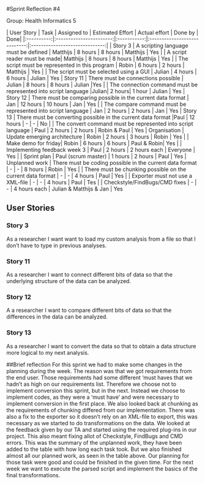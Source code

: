 #Sprint Reflection #4

Group: Health Informatics 5

| User Story | Task 			       | Assigned to | Estimated Effort             | Actual effort | Done by | Done|
|:----------:|:-----------------------:|:-----------:|:----------------------------:|:------------------------------:|
| Story 3    | A scripting language must be defined | Matthijs    | 8 hours | 8 hours  | Matthijs | Yes
|			 | A script reader must be made| Matthijs | 8 hours | 8 hours | Matthijs | Yes
|			 | The script must be represented in this program | Robin | 6 hours | 2 hours | Matthijs | Yes
|			 | The script must be selected using a GUI | Julian | 4 hours | 6 hours | Julian | Yes
| Story 11 	 | There must be connections possible |  Julian | 8 hours | 8 hours | Julian |Yes
|			 | The connection command must be represented into script language |Julian| 2 hours| 1 hour | Julian | Yes
| Story 12	 | There must be comparing possible in the current data format | Jan | 12 hours | 10 hours | Jan | Yes
|			 | The compare command must be represented into script language | Jan | 2 hours | 2 hours | Jan | Yes
| Story 13   | There must be converting possible in the current data format |Paul | 12 hours | - | - | No
|			|	The convert command must be represented into script language | Paul | 2 hours   | 2 hours | Robin & Paul | Yes
| Organisation	 | Update emerging architecture | Robin | 2 hours | 3 hours | Robin | Yes
|  | Make demo for friday| Robin | 6 hours | 6 hours | Paul & Robin| Yes
|  | Implementing feedback week 3 | Paul | 2 hours | 2 hours each | Everyone | Yes
|  | Sprint plan | Paul (scrum master) | 1 hours | 2 hours | Paul | Yes
| Unplanned work | There must be coding possible in the current data format | - | - | 8 hours | Robin | Yes
|			|		There must be chunking possible on the current data format | - | - | 4 hours | Paul | Yes
|			|	Exporter must not use a XML-file | - | - | 4 hours | Paul | Tes
|			|	Checkstyle/FindBugs/CMD fixes | - | - | 4 hours each | Julian & Matthijs & Jan | Yes

## User Stories

### Story 3

As a researcher I want want to load my custom analysis from a file so that I don’t have to type in previous analyses.

### Story 11

As a researcher I want to connect different bits of data so that the underlying structure of the data can be analyzed.
### Story 12

A a researcher I want to compare different bits of data so that the differences in the data can be analyzed.

### Story 13

As a researcher I want to convert the data so that to obtain a data structure more logical to my next analysis.

##Brief reflection
For this sprint we had to make some changes in the planning during the week. The reason was that we got requirements from the end user. Those requirements had some different ‘must haves that we hadn’t as high on our requirements list.  Therefore we choose not to implement conversion this sprint, but in the next. Instead we choose to implement codes, as they were a ‘must have’ and were necessary to implement conversion in the first place. We also looked back at chunking as the requirements of chunking differed from our implementation.  There was also a fix to the exporter so it doesn’t rely on an XML-file to export, this was necessary as we started to do transformations on the data. We looked at the feedback given by our TA and started using the required plug-ins in our project. This also meant fixing allot of Checkstyle, FindBugs and CMD errors.  This was the summary of the unplanned work, they have been added to the table with how long each task took. But we also finished almost all our planned work, as seen in the table above. Our planning for those task were good and could be finished in the given time. For the next week we want to execute the parsed script and implement the basics of the final transformations. 
